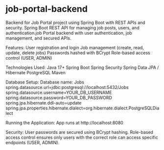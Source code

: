 # job-portal-backend
Backend for Job Portal project using Spring Boot with REST APIs and security. Spring Boot REST API for managing job posts, users, and authentication.job Portal backend with user authentication, job management, and secured APIs.

Features:
User registration and login
Job management (create, read, update, delete jobs)
Passwords hashed with BCrypt
Role-based access control (USER, ADMIN)


Technologies Used:
Java 17+
Spring Boot
Spring Security
Spring Data JPA / Hibernate
PostgreSQL
Maven

Database Setup:
Database name: Jobs
spring.datasource.url=jdbc:postgresql://localhost:5432/Jobs
spring.datasource.username=YOUR_DB_USERNAME
spring.datasource.password=YOUR_DB_PASSWORD
spring.jpa.hibernate.ddl-auto=update
spring.jpa.properties.hibernate.dialect=org.hibernate.dialect.PostgreSQLDialect


Running the Application:
App runs at http://localhost:8080


Security:
User passwords are secured using BCrypt hashing.
Role-based access control ensures only users with the correct role can access specific endpoints (USER, ADMIN).


